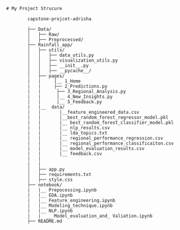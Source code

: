 
    # My Project Strucure

            capstone-projcet-adrisha

            ├── Data/
            │   ├── Raw/
            │   ├── Preprocessed/
            ├── Rainfall_app/
            │   ├── utils/
            │   │   ├── data_utils.py
            │   │   ├── visualization_utils.py
            │   │   ├── __init__.py
            │   │   ├── __pycache__/
            │   ├── pages/
            |   |     |__ 1_Home
            |   |     ├── 2_Predictions.py
            |   |      ├── 3_Regional_Analysis.py
            |   |      |__ 4_New_Insights.py
            |   |      |__ 5_Feedback.py
            |   |__  data/
            |   |       |__feature_engineered_data.csv
            |   |       |__best_random_forest_regressor_model.pkl
            |   |       |__ best_random_forest_classifier_model.pkl
            |   |       |__ nlp_results.csv
            |   |       |__ lda_topics.txt
            |   |       |__ regional_performance_regression.csv
            |   |       |__ regional_performance_classificaiton.csv
            |   |       |__ model_evaluation_results.csv
            |   |       |__ feedback.csv
            |   |      
            |   |
            │   ├── app.py
            │   ├── requirements.txt
            │   ├── style.css
            ├── notebook/
            |   |__ Prepocessing.ipynb
            |   |__ EDA.ipynb
            |   |__ Feature_engineering.ipynb
            |   |__ Modeling_technique.ipynb
            |   |__ NLP.ipynb
            |   |  __ Model_evaluation_and_ Valiation.ipynb
            ├── README.md
